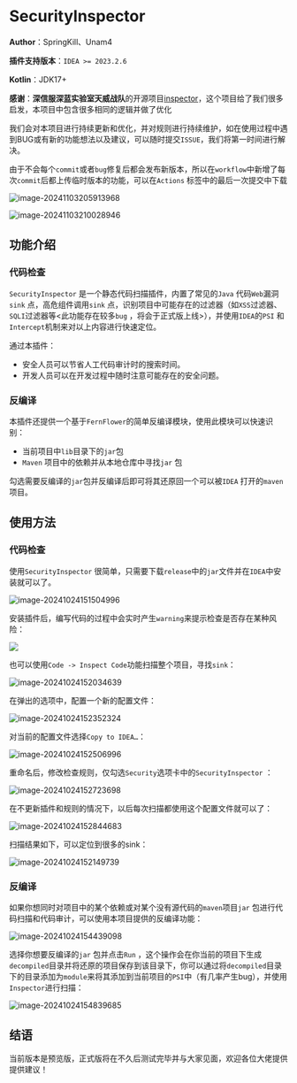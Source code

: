 # SecurityInspector

**Author**：SpringKill、Unam4

**插件支持版本**：`IDEA >= 2023.2.6`

**Kotlin**：JDK17+

**感谢**：**深信服深蓝实验室天威战队**的开源项目[inspector](https://github.com/KimJun1010/inspector)，这个项目给了我们很多启发，本项目中包含很多相同的逻辑并做了优化

我们会对本项目进行持续更新和优化，并对规则进行持续维护，如在使用过程中遇到BUG或有新的功能想法以及建议，可以随时提交`ISSUE`，我们将第一时间进行解决。 

由于不会每个`commit`或者`bug`修复后都会发布新版本，所以在`workflow`中新增了每次`commit`后都上传临时版本的功能，可以在`Actions` 标签中的最后一次提交中下载

![image-20241103205913968](./img/image-20241103205913968.png)

![image-20241103210028946](./img/image-20241103210028946.png)

## 功能介绍

### 代码检查

`SecurityInspector` 是一个静态代码扫描插件，内置了常见的`Java` 代码`Web`漏洞`sink` 点，高危组件调用`sink` 点，识别项目中可能存在的过滤器（如`XSS`过滤器、`SQLI`过滤器等<此功能存在较多`bug` ，将会于正式版上线>），并使用`IDEA`的`PSI` 和`Intercept`机制来对以上内容进行快速定位。

通过本插件：

- 安全人员可以节省人工代码审计时的搜索时间。
- 开发人员可以在开发过程中随时注意可能存在的安全问题。

### 反编译

本插件还提供一个基于`FernFlower`的简单反编译模块，使用此模块可以快速识别：

- 当前项目中`lib`目录下的`jar`包
- `Maven` 项目中的依赖并从本地仓库中寻找`jar` 包

勾选需要反编译的`jar`包并反编译后即可将其还原回一个可以被`IDEA` 打开的`maven`项目。

## 使用方法

### 代码检查

使用`SecurityInspector` 很简单，只需要下载`release`中的`jar`文件并在`IDEA`中安装就可以了。

![image-20241024151504996](./img/image-20241024151504996.png)

安装插件后，编写代码的过程中会实时产生`warning`来提示检查是否存在某种风险：

![](./img/image-20241024152004081.png)

也可以使用`Code -> Inspect Code`功能扫描整个项目，寻找`sink`：

![image-20241024152034639](./img/image-20241024152034639.png)

在弹出的选项中，配置一个新的配置文件：

![image-20241024152352324](./img/image-20241024152352324.png)

对当前的配置文件选择`Copy to IDEA…`：

![image-20241024152506996](./img/image-20241024152506996.png)

重命名后，修改检查规则，仅勾选`Security`选项卡中的`SecurityInspector` ：

![image-20241024152723698](./img/image-20241024152723698.png)

在不更新插件和规则的情况下，以后每次扫描都使用这个配置文件就可以了：

![image-20241024152844683](./img/image-20241024152844683.png)

扫描结果如下，可以定位到很多的sink：

![image-20241024152149739](./img/image-20241024152149739.png)

### 反编译

如果你想同时对项目中的某个依赖或对某个没有源代码的`maven`项目`jar` 包进行代码扫描和代码审计，可以使用本项目提供的反编译功能：

![image-20241024154439098](./img/image-20241024154439098.png)

选择你想要反编译的`jar` 包并点击`Run` ，这个操作会在你当前的项目下生成`decompiled`目录并将还原的项目保存到该目录下，你可以通过将`decompiled`目录下的目录添加为`module`来将其添加到当前项目的`PSI`中（有几率产生bug），并使用`Inspector`进行扫描：

![image-20241024154839685](./img/image-20241024154839685.png)

## 结语

当前版本是预览版，正式版将在不久后测试完毕并与大家见面，欢迎各位大佬提供提供建议！